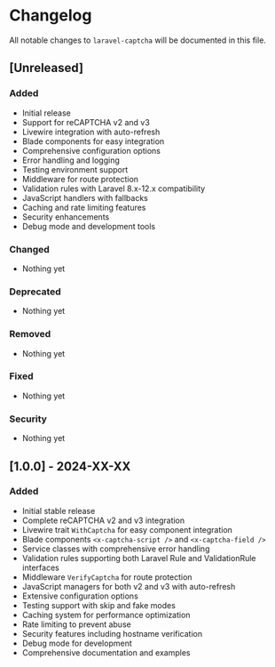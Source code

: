 # Changelog

All notable changes to `laravel-captcha` will be documented in this file.

## [Unreleased]

### Added
- Initial release
- Support for reCAPTCHA v2 and v3
- Livewire integration with auto-refresh
- Blade components for easy integration
- Comprehensive configuration options
- Error handling and logging
- Testing environment support
- Middleware for route protection
- Validation rules with Laravel 8.x-12.x compatibility
- JavaScript handlers with fallbacks
- Caching and rate limiting features
- Security enhancements
- Debug mode and development tools

### Changed
- Nothing yet

### Deprecated
- Nothing yet

### Removed
- Nothing yet

### Fixed
- Nothing yet

### Security
- Nothing yet

## [1.0.0] - 2024-XX-XX

### Added
- Initial stable release
- Complete reCAPTCHA v2 and v3 integration
- Livewire trait `WithCaptcha` for easy component integration
- Blade components `<x-captcha-script />` and `<x-captcha-field />`
- Service classes with comprehensive error handling
- Validation rules supporting both Laravel Rule and ValidationRule interfaces
- Middleware `VerifyCaptcha` for route protection
- JavaScript managers for both v2 and v3 with auto-refresh
- Extensive configuration options
- Testing support with skip and fake modes
- Caching system for performance optimization
- Rate limiting to prevent abuse
- Security features including hostname verification
- Debug mode for development
- Comprehensive documentation and examples